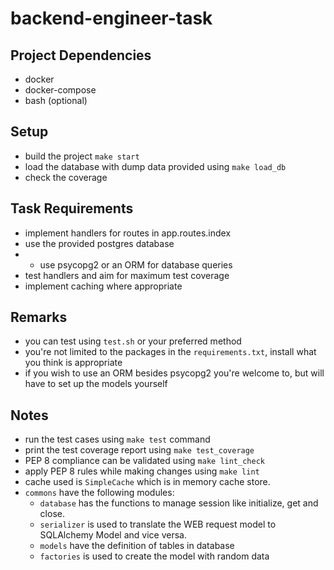 # backend-engineer-task

## Project Dependencies

- docker
- docker-compose
- bash (optional)

## Setup

- build the project `make start`
- load the database with dump data provided using `make load_db`
- check the coverage 

## Task Requirements

- implement handlers for routes in app.routes.index
- use the provided postgres database
- - use psycopg2 or an ORM for database queries
- test handlers and aim for maximum test coverage
- implement caching where appropriate

## Remarks

- you can test using `test.sh` or your preferred method
- you're not limited to the packages in the `requirements.txt`, install what you think is appropriate
- if you wish to use an ORM besides psycopg2 you're welcome to, but will have to set up the models yourself

## Notes

- run the test cases using `make test` command
- print the test coverage report using `make test_coverage`
- PEP 8 compliance can be validated using `make lint_check` 
- apply PEP 8 rules while making changes using `make lint`
- cache used is `SimpleCache` which is in memory cache store.
- `commons` have the following modules:
    - `database` has the functions to manage session like initialize, get and close.
    - `serializer` is used to translate the WEB request model to SQLAlchemy Model and vice versa.
    - `models` have the definition of tables in database
    - `factories` is used to create the model with random data
